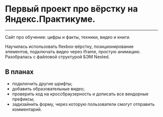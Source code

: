 # Первый проект про вёрстку на Яндекс.Практикуме.
------

Сайт про обучение: цифры и факты, техники, видео и книги.

Научилась использовать flexbox-вёрстку, позиционирование элементов, подключать видео через iframe, простую анимацию. Разобралась с файловой структурой БЭМ Nested.

## В планах
* подключить другие шрифты;
* добавить образовательные видео;
* проверить код на кроссбраузерность и дописать все вендорные префиксы;
* задизайнить форму, через которую пользователи смогут отправить комментарий.
